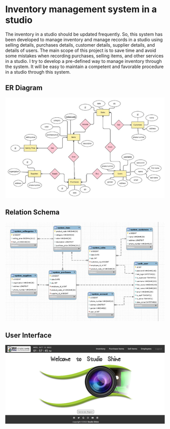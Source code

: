 # Inventory management system in a studio

The inventory in a studio should be updated frequently. So, this system has been developed to manage inventory and manage records in a studio using selling details, purchases details, customer details, supplier details, and details of users.
The main scope of this project is to save time and avoid some mistakes when recording purchases, selling items, and other services in a studio. I try to develop a pre-defined way to manage inventory through the system. It will be easy to maintain a competent and favorable procedure in a studio through this system.

## ER Diagram

![alt text](https://github.com/dineshpiyasamara/Inventory-management-system-in-a-studio/blob/master/Extra/er.jpg)

## Relation Schema

![alt text](https://github.com/dineshpiyasamara/Inventory-management-system-in-a-studio/blob/master/Extra/schema.jpg)

## User Interface

![alt text](https://github.com/dineshpiyasamara/Inventory-management-system-in-a-studio/blob/master/Extra/after_login.PNG)
